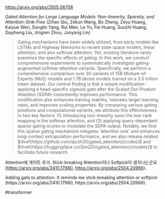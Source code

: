 https://arxiv.org/abs/2505.06708

*Gated Attention for Large Language Models: Non-linearity, Sparsity, and Attention-Sink-Free* (Zihan Qiu, Zekun Wang, Bo Zheng, Zeyu Huang, Kaiyue Wen, Songlin Yang, Rui Men, Le Yu, Fei Huang, Suozhi Huang, Dayiheng Liu, Jingren Zhou, Junyang Lin)

> Gating mechanisms have been widely utilized, from early models like LSTMs and Highway Networks to recent state space models, linear attention, and also softmax attention. Yet, existing literature rarely examines the specific effects of gating. In this work, we conduct comprehensive experiments to systematically investigate gating-augmented softmax attention variants. Specifically, we perform a comprehensive comparison over 30 variants of 15B Mixture-of-Experts (MoE) models and 1.7B dense models trained on a 3.5 trillion token dataset. Our central finding is that a simple modification-applying a head-specific sigmoid gate after the Scaled Dot-Product Attention (SDPA)-consistently improves performance. This modification also enhances training stability, tolerates larger learning rates, and improves scaling properties. By comparing various gating positions and computational variants, we attribute this effectiveness to two key factors: (1) introducing non-linearity upon the low-rank mapping in the softmax attention, and (2) applying query-dependent sparse gating scores to modulate the SDPA output. Notably, we find this sparse gating mechanism mitigates 'attention sink' and enhances long-context extrapolation performance, and we also release related $\href{https://github.com/qiuzh20/gated_attention}{codes}$ and $\href{https://huggingface.co/QwQZh/gated_attention}{models}$ to facilitate future research.

Attention에 게이트 추가. Stick-breaking Attention이나 Softpick이 생각나는군요 (https://arxiv.org/abs/2410.17980, https://arxiv.org/abs/2504.20966).

<english>
Adding gate to attention. It reminds me stick-breaking attention or softpick (https://arxiv.org/abs/2410.17980, https://arxiv.org/abs/2504.20966).

#transformer 